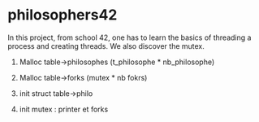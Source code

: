 # philosophers42
In this project, from school 42, one has to learn the basics of threading a process and creating threads. We also discover the mutex.

1) Malloc table->philosophes (t_philosophe * nb_philosophe)
2) Malloc table->forks  (mutex * nb fokrs)

3) init struct table->philo
4) init mutex : printer et forks